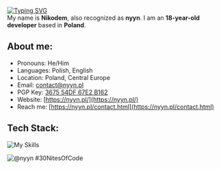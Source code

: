 <a href="https://git.io/typing-svg"><img align="center" src="https://readme-typing-svg.herokuapp.com?font=Fira+Code&pause=1000&random=false&width=435&lines=Hello!+I'm+nyyn." alt="Typing SVG" /></a> <br>
My name is **Nikodem**, also recognized as **nyyn**.
I am an **18-year-old developer** based in **Poland**.

<h2 align="left">About me:</h2>

- Pronouns: He/Him
- Languages: Polish, English
- Location: Poland, Central Europe
- Email: [contact@nyyn.pl](mailto:contact@nyyn.pl)
- PGP Key: [3675 54DF 67E2 B162](https://keybase.io/nyyn666)
- Website: [https://nyyn.pl/](https://nyyn.pl/)
- Reach me: [https://nyyn.pl/contact.html](https://nyyn.pl/contact.html)

<h2 align="left">Tech Stack:</h2>

![My Skills](https://skillicons.dev/icons?i=html,css,bootstrap,js,github,git,lua,typescript,py,ps,php,mysql,cloudflare,netlify,cpp)

![@nyyn #30NitesOfCode](https://www.codedex.io/api/petStatus?user=nyyn)
